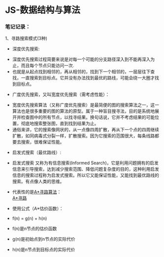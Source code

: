 ﻿# JS-数据结构与算法

### 笔记记录：

1、寻路搜索模式(3种)
* 深度优先搜索:
 - 深度优先搜索过程简要来说是对每一个可能的分支路径深入到不能再深入为止，而且每个节点只能访问一次.
 - 也就是从起点找到相邻的，再从相邻的，找到下一个相邻的，一层层往下查找，一直搜索到目标点。它并没有办法找到最优的路线，可能会绕一大圈才找到目标点。


* 广度优先搜索，又叫宽度优先搜索（需考虑性能）：
 - 宽度优先搜索算法（又称广度优先搜索）是最简便的图的搜索算法之一，这一算法也是很多重要的图的算法的原型。属于一种盲目搜寻法，目的是系统地展开并检查图中的所有节点，以找寻结果。换句话说，它并不考虑结果的可能位置，彻底地搜索整张图，直到找到结果为止。
 - 通俗来讲，它的搜索像网状的，从一点像四周扩散，再从下一个点的四周继续扩散，如同病毒式分裂一样，扩散搜索。因为它搜索的范围很大，每条线路都要去搜索，很难保证性能。


* 启发式搜索（最优路线）:

 - 启发式搜索 又称为有信息搜索(Informed Search)，它是利用问题拥有的启发信息来引导搜索，达到减少搜索范围、降低问题复杂度的目的，这种利用启发信息的搜索过程称为启发式搜索。所以它又能保证性能，又能找到最优路线的搜索。有点像人类的思维。

 - 代表性的是[A*寻路算法](http://zouyang1230.com/project/threejs/textGeometry.html)：<br />
   [A*寻路](https://github.com/zouyang1230/JS-algorithms/raw/master/images/axl.gif)
 - 使用公式（A*估价函数）：
  - f(n)  =  g(n) + h(n)
  - f(n)是n节点的估价函数
  - g(n)是初始点到n节点的实际代价
  - h(n)是n节点到目标点的实际代价






